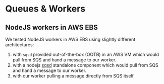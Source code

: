 # Queues & Workers

## NodeJS workers in AWS EBS

We tested NodeJS workers in AWS EBS using slightly different architectures:

1. with `sqsd` provided out-of-the-box (OOTB) in an AWS VM which would pull from SQS and hand a message to our worker.
2. with a nodejs [sqsd](https://www.npmjs.com/package/sqsd) standalone component which would pull from SQS and hand a message to our worker.
3. with our worker pulling a message directly from SQS itself.